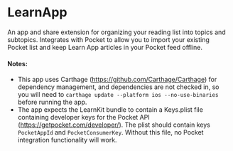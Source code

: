# LearnApp

An app and share extension for organizing your reading list into topics and subtopics. Integrates with Pocket to allow you to import your existing Pocket list and keep Learn App articles in your Pocket feed offline.

#### Notes:
- This app uses Carthage (https://github.com/Carthage/Carthage) for dependency management, and dependencies are not checked in, so you will need to `carthage update --platform ios --no-use-binaries` before running the app.
- The app expects the LearnKit bundle to contain a Keys.plist file containing developer keys for the Pocket API (https://getpocket.com/developer/). The plist should contain keys `PocketAppId` and `PocketConsumerKey`. Without this file, no Pocket integration functionality will work.
